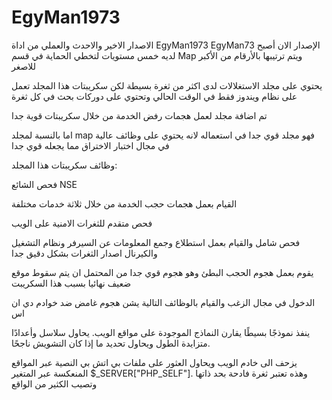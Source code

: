 # EgyMan1973

الاصدار الاخير والاحدث والعملي من اداة EgyMan1973
EgyMan73
الإصدار الان أصبح لديه خمس مستويات لتخطي الحماية في قسم Map ويتم ترتيبها بالأرقام من الأكبر للاصغر

يحتوي على مجلد الاستغلالات لدى اكثر من ثغرة بسيطة لكن سكريبتات هذا المجلد تعمل على نظام ويندوز فقط في الوقت الحالي وتحتوي على دوركات بحث في كل ثغرة

تم اضافة مجلد لعمل هجمات رفض الخدمة من خلال سكريبتات قوية جدا

اما بالنسبة لمجلد map فهو مجلد قوي جدا في استعماله لانه يحتوي على وظائف عالية في مجال اختبار الاختراق مما يجعله قوي جدا 

وظائف سكريبتات هذا المجلد: 

فحص الشائع NSE 

القيام بعمل هجمات حجب الخدمة من خلال ثلاثة خدمات مختلفة

فحص متقدم للثغرات الامنية على الويب 

فحص شامل والقيام بعمل استطلاع وجمع المعلومات عن السيرفر ونظام التشغيل والكيرنال
اصدار الثغرات بشكل دقيق جدا 

يقوم بعمل هجوم الحجب البطئ وهو هجوم قوي جدا من المحتمل ان يتم سقوط موقع ضعيف نهائيا بسبب هذا السكريبت

الدخول في مجال الزغب والقيام بالوظائف التالية
يشن هجوم غامض ضد خوادم دي ان اس

ينفذ نموذجًا بسيطًا يقارن النماذج الموجودة على مواقع الويب. يحاول سلاسل وأعدادًا متزايدة الطول ويحاول تحديد ما إذا كان التشويش ناجحًا.

يزحف الى خادم الويب ويحاول العثور على ملفات بي اتش بي النصية عبر المواقع المنعكسة عبر المتغير 
$_SERVER["PHP_SELF"].
وهذه تعتبر ثغرة فادحة بحد ذاتها وتصيب الكثير من الواقع 
